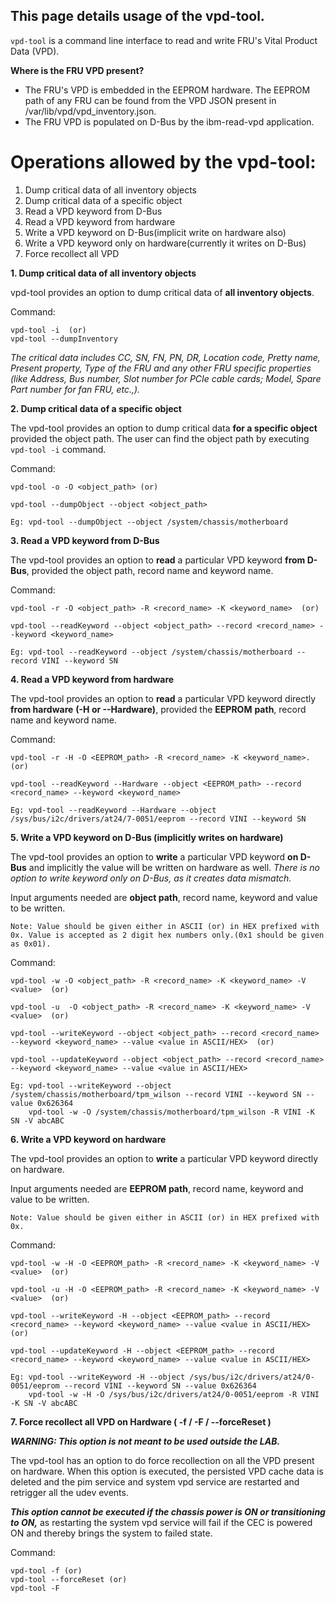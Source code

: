 ## This page details usage of the vpd-tool.

`vpd-tool` is a command line interface to read and write FRU's Vital Product Data (VPD).

**Where is the FRU VPD present?**

* The FRU's VPD is embedded in the EEPROM hardware. The EEPROM path of any FRU can be found from the VPD JSON present in /var/lib/vpd/vpd_inventory.json.
* The FRU VPD is populated on D-Bus by the ibm-read-vpd application.

# Operations allowed by the vpd-tool:
1. Dump critical data of all inventory objects
2. Dump critical data of a specific object
3. Read a VPD keyword from D-Bus
4. Read a VPD keyword from hardware
5. Write a VPD keyword on D-Bus(implicit write on hardware also)
6. Write a VPD keyword only on hardware(currently it writes on D-Bus)
7. Force recollect all VPD

**1. Dump critical data of all inventory objects**

vpd-tool provides an option to dump critical data of **all inventory objects**.

Command:
```
vpd-tool -i  (or)
vpd-tool --dumpInventory
```

_The critical data includes CC, SN, FN, PN, DR, Location code, Pretty name, Present property, Type of the FRU and any other FRU specific properties (like Address, Bus number, Slot number for PCIe cable cards; Model, Spare Part number for fan FRU, etc.,)._

**2. Dump critical data of a specific object**

The vpd-tool provides an option to dump critical data **for a specific object** provided the object path.
The user can find the object path by executing `vpd-tool -i` command.

Command:
```
vpd-tool -o -O <object_path> (or)

vpd-tool --dumpObject --object <object_path>

Eg: vpd-tool --dumpObject --object /system/chassis/motherboard
```

**3. Read a VPD keyword from D-Bus**

The vpd-tool provides an option to **read** a particular VPD keyword **from D-Bus**, provided the object path, record name and keyword name.

Command:
```
vpd-tool -r -O <object_path> -R <record_name> -K <keyword_name>  (or)

vpd-tool --readKeyword --object <object_path> --record <record_name> --keyword <keyword_name>

Eg: vpd-tool --readKeyword --object /system/chassis/motherboard --record VINI --keyword SN
```

**4. Read a VPD keyword from hardware**

The vpd-tool provides an option to **read** a particular VPD keyword directly **from hardware** **(-H or --Hardware)**, provided the **EEPROM** **path**, record name and keyword name.

Command:

```
vpd-tool -r -H -O <EEPROM_path> -R <record_name> -K <keyword_name>. (or)

vpd-tool --readKeyword --Hardware --object <EEPROM_path> --record <record_name> --keyword <keyword_name>

Eg: vpd-tool --readKeyword --Hardware --object /sys/bus/i2c/drivers/at24/7-0051/eeprom --record VINI --keyword SN
```

**5. Write a VPD keyword on D-Bus (implicitly writes on hardware)**

The vpd-tool provides an option to **write** a particular VPD keyword **on D-Bus** and implicitly the value will be written on hardware as well. _There is no option to write keyword only on D-Bus, as it creates data mismatch._

Input arguments needed are **object path**, record name, keyword and value to be written.

`Note: Value should be given either in ASCII (or) in HEX prefixed with 0x. Value is accepted as 2 digit hex numbers only.(0x1 should be given as 0x01).`

Command:
```
vpd-tool -w -O <object_path> -R <record_name> -K <keyword_name> -V <value>  (or)

vpd-tool -u  -O <object_path> -R <record_name> -K <keyword_name> -V <value>  (or)

vpd-tool --writeKeyword --object <object_path> --record <record_name> --keyword <keyword_name> --value <value in ASCII/HEX>  (or)

vpd-tool --updateKeyword --object <object_path> --record <record_name> --keyword <keyword_name> --value <value in ASCII/HEX>

Eg: vpd-tool --writeKeyword --object /system/chassis/motherboard/tpm_wilson --record VINI --keyword SN --value 0x626364
    vpd-tool -w -O /system/chassis/motherboard/tpm_wilson -R VINI -K SN -V abcABC
```

**6. Write a VPD keyword on hardware**

The vpd-tool provides an option to **write** a particular VPD keyword directly on hardware.

Input arguments needed are **EEPROM path**, record name, keyword and value to be written.

`Note: Value should be given either in ASCII (or) in HEX prefixed with 0x.`

Command:
```
vpd-tool -w -H -O <EEPROM_path> -R <record_name> -K <keyword_name> -V <value>  (or)

vpd-tool -u -H -O <EEPROM_path> -R <record_name> -K <keyword_name> -V <value>  (or)

vpd-tool --writeKeyword -H --object <EEPROM_path> --record <record_name> --keyword <keyword_name> --value <value in ASCII/HEX>  (or)

vpd-tool --updateKeyword -H --object <EEPROM_path> --record <record_name> --keyword <keyword_name> --value <value in ASCII/HEX>

Eg: vpd-tool --writeKeyword -H --object /sys/bus/i2c/drivers/at24/0-0051/eeprom --record VINI --keyword SN --value 0x626364
    vpd-tool -w -H -O /sys/bus/i2c/drivers/at24/0-0051/eeprom -R VINI -K SN -V abcABC
```

**7. Force recollect all VPD on Hardware ( -f / -F / --forceReset )**

_**WARNING: This option is not meant to be used outside the LAB.**_

The vpd-tool has an option to do force recollection on all the VPD present on hardware. When this option is executed, the persisted VPD cache data is deleted and the pim service and system vpd service are restarted and retrigger all the udev events.

_**This option cannot be executed if the chassis power is ON or transitioning to ON,**_ as restarting the system vpd service will fail if the CEC is powered ON and thereby brings the system to failed state.

Command:
```
vpd-tool -f (or)
vpd-tool --forceReset (or)
vpd-tool -F
```
